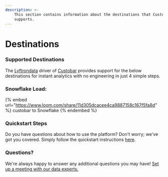 ```yaml
---
description: >-
    This section contains information about the destinations that Custobar
    supports.
---
```


# Destinations

### Supported Destinations

The [Lyftrondata](https://www.lyftrondata.com/) driver of [Custobar](https://www.lyftrondata.com/integration/custobar/) provides support for the below destinations for instant analytics with no engineering in just 4 simple steps.

### Snowflake Load:

{% embed url="https://www.loom.com/share/11d305dcacee4ca9887158c167f5fa8d" %}
custobar to Snowflake
{% endembed %}

### Quickstart Steps

Do you have questions about how to use the platform? Don't worry; we've got you covered. Simply follow the quickstart instructions [here](../../../quickstart-steps.md).

### Questions? <a href="#questions" id="questions"></a>

We're always happy to answer any additional questions you may have! [Set up a meeting with our data experts.](https://www.lyftrondata.com/book-a-meeting/)
